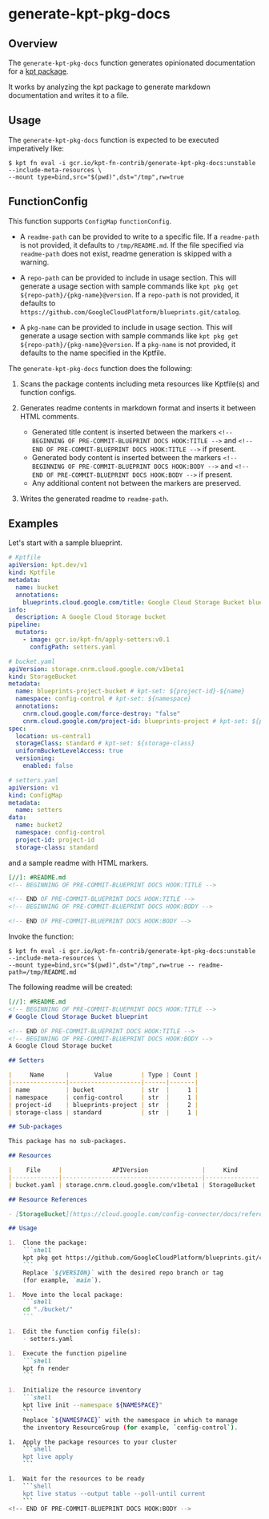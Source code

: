 # generate-kpt-pkg-docs

## Overview

<!--mdtogo:Short-->

The `generate-kpt-pkg-docs` function generates opinionated documentation for a [kpt package](https://kpt.dev/book/02-concepts/01-packages).

It works by analyzing the kpt package to generate markdown documentation and writes it to a file.

<!--mdtogo-->

<!--mdtogo:Long-->

## Usage

The `generate-kpt-pkg-docs` function is expected to be executed imperatively like:

```shell
$ kpt fn eval -i gcr.io/kpt-fn-contrib/generate-kpt-pkg-docs:unstable --include-meta-resources \
--mount type=bind,src="$(pwd)",dst="/tmp",rw=true
```

## FunctionConfig

This function supports `ConfigMap` `functionConfig`.

- A `readme-path` can be provided to write to a specific file. If a `readme-path` is not provided, it defaults to `/tmp/README.md`. If the file specified via `readme-path` does not exist, readme generation is skipped with a warning.

- A `repo-path` can be provided to include in usage section. This will generate a usage section with sample commands like `kpt pkg get ${repo-path}/{pkg-name}@version`. If a `repo-path` is not provided, it defaults to `https://github.com/GoogleCloudPlatform/blueprints.git/catalog`.

- A `pkg-name` can be provided to include in usage section. This will generate a usage section with sample commands like `kpt pkg get ${repo-path}/{pkg-name}@version`. If a `pkg-name` is not provided, it defaults to the name specified in the Kptfile.

The `generate-kpt-pkg-docs` function does the following:

1. Scans the package contents including meta resources like Kptfile(s) and function configs.
1. Generates readme contents in markdown format and inserts it between HTML comments.

    - Generated title content is inserted between the markers `<!-- BEGINNING OF PRE-COMMIT-BLUEPRINT DOCS HOOK:TITLE -->` and `<!-- END OF PRE-COMMIT-BLUEPRINT DOCS HOOK:TITLE -->` if present.
    - Generated body content is inserted between the markers `<!-- BEGINNING OF PRE-COMMIT-BLUEPRINT DOCS HOOK:BODY -->` and `<!-- END OF PRE-COMMIT-BLUEPRINT DOCS HOOK:BODY -->` if present.
    - Any additional content not between the markers are preserved.

1. Writes the generated readme to `readme-path`.

<!--mdtogo-->

## Examples

<!--mdtogo:Examples-->

Let's start with a sample blueprint.

```yaml
# Kptfile
apiVersion: kpt.dev/v1
kind: Kptfile
metadata:
  name: bucket
  annotations:
    blueprints.cloud.google.com/title: Google Cloud Storage Bucket blueprint
info:
  description: A Google Cloud Storage bucket
pipeline:
  mutators:
    - image: gcr.io/kpt-fn/apply-setters:v0.1
      configPath: setters.yaml
```

```yaml
# bucket.yaml
apiVersion: storage.cnrm.cloud.google.com/v1beta1
kind: StorageBucket
metadata:
  name: blueprints-project-bucket # kpt-set: ${project-id}-${name}
  namespace: config-control # kpt-set: ${namespace}
  annotations:
    cnrm.cloud.google.com/force-destroy: "false"
    cnrm.cloud.google.com/project-id: blueprints-project # kpt-set: ${project-id}
spec:
  location: us-central1
  storageClass: standard # kpt-set: ${storage-class}
  uniformBucketLevelAccess: true
  versioning:
    enabled: false
```

```yaml
# setters.yaml
apiVersion: v1
kind: ConfigMap
metadata:
  name: setters
data:
  name: bucket2
  namespace: config-control
  project-id: project-id
  storage-class: standard
```

and a sample readme with HTML markers.

```markdown
[//]: #README.md
<!-- BEGINNING OF PRE-COMMIT-BLUEPRINT DOCS HOOK:TITLE -->

<!-- END OF PRE-COMMIT-BLUEPRINT DOCS HOOK:TITLE -->
<!-- BEGINNING OF PRE-COMMIT-BLUEPRINT DOCS HOOK:BODY -->

<!-- END OF PRE-COMMIT-BLUEPRINT DOCS HOOK:BODY -->
```

Invoke the function:

```shell
$ kpt fn eval -i gcr.io/kpt-fn-contrib/generate-kpt-pkg-docs:unstable --include-meta-resources \
--mount type=bind,src="$(pwd)",dst="/tmp",rw=true -- readme-path=/tmp/README.md
```

The following readme will be created:

```markdown
[//]: #README.md
<!-- BEGINNING OF PRE-COMMIT-BLUEPRINT DOCS HOOK:TITLE -->
# Google Cloud Storage Bucket blueprint

<!-- END OF PRE-COMMIT-BLUEPRINT DOCS HOOK:TITLE -->
<!-- BEGINNING OF PRE-COMMIT-BLUEPRINT DOCS HOOK:BODY -->
A Google Cloud Storage bucket

## Setters

|     Name      |       Value        | Type | Count |
|---------------|--------------------|------|-------|
| name          | bucket             | str  |     1 |
| namespace     | config-control     | str  |     1 |
| project-id    | blueprints-project | str  |     2 |
| storage-class | standard           | str  |     1 |

## Sub-packages

This package has no sub-packages.

## Resources

|    File     |              APIVersion               |     Kind      |           Name            |   Namespace    |
|-------------|---------------------------------------|---------------|---------------------------|----------------|
| bucket.yaml | storage.cnrm.cloud.google.com/v1beta1 | StorageBucket | blueprints-project-bucket | config-control |

## Resource References

- [StorageBucket](https://cloud.google.com/config-connector/docs/reference/resource-docs/storage/storagebucket)

## Usage

1.  Clone the package:
    ```shell
    kpt pkg get https://github.com/GoogleCloudPlatform/blueprints.git/catalog/bucket@${VERSION}
    ```
    Replace `${VERSION}` with the desired repo branch or tag
    (for example, `main`).

1.  Move into the local package:
    ```shell
    cd "./bucket/"
    ```

1.  Edit the function config file(s):
    - setters.yaml

1.  Execute the function pipeline
    ```shell
    kpt fn render
    ```

1.  Initialize the resource inventory
    ```shell
    kpt live init --namespace ${NAMESPACE}"
    ```
    Replace `${NAMESPACE}` with the namespace in which to manage
    the inventory ResourceGroup (for example, `config-control`).

1.  Apply the package resources to your cluster
    ```shell
    kpt live apply
    ```

1.  Wait for the resources to be ready
    ```shell
    kpt live status --output table --poll-until current
    ```
<!-- END OF PRE-COMMIT-BLUEPRINT DOCS HOOK:BODY -->
```
<!--mdtogo-->
